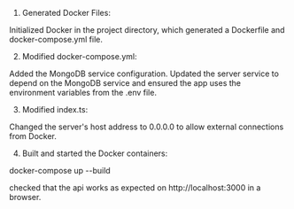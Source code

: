 1. Generated Docker Files:

Initialized Docker in the project directory, which generated a Dockerfile and docker-compose.yml file.


2. Modified docker-compose.yml:

Added the MongoDB service configuration.
Updated the server service to depend on the MongoDB service and ensured the app uses the environment variables from the .env file.


3. Modified index.ts:

Changed the server's host address to 0.0.0.0 to allow external connections from Docker.


4. Built and started the Docker containers:

docker-compose up --build

checked that the api works as expected on http://localhost:3000 in a browser.
